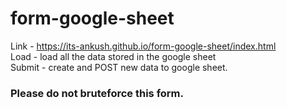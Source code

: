 # form-google-sheet
Link - https://its-ankush.github.io/form-google-sheet/index.html<br>
Load - load all the data stored in the google sheet<br>
Submit - create and POST new data to google sheet.
<h3>Please do not bruteforce this form.</h3>
